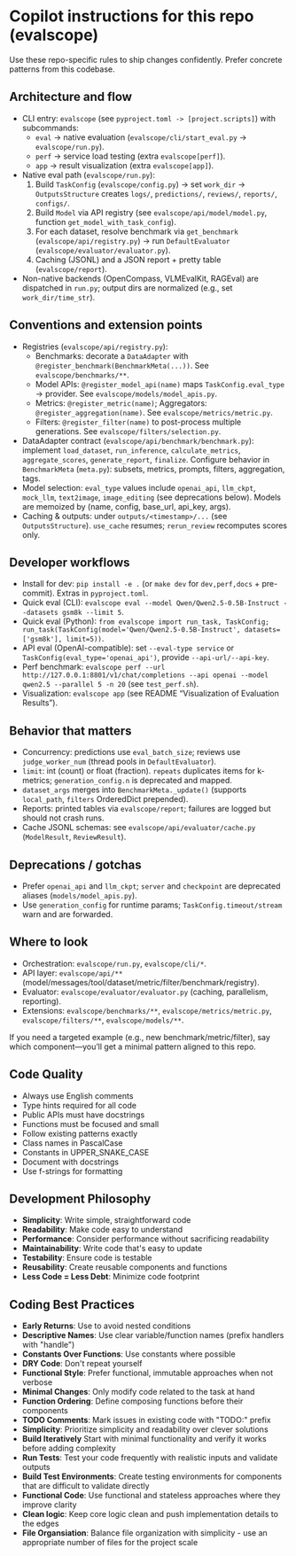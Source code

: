 # Copilot instructions for this repo (evalscope)

Use these repo-specific rules to ship changes confidently. Prefer concrete patterns from this codebase.

## Architecture and flow
- CLI entry: `evalscope` (see `pyproject.toml -> [project.scripts]`) with subcommands:
  - `eval` → native evaluation (`evalscope/cli/start_eval.py` → `evalscope/run.py`).
  - `perf` → service load testing (extra `evalscope[perf]`).
  - `app` → result visualization (extra `evalscope[app]`).
- Native eval path (`evalscope/run.py`):
  1) Build `TaskConfig` (`evalscope/config.py`) → set `work_dir` → `OutputsStructure` creates `logs/`, `predictions/`, `reviews/`, `reports/`, `configs/`.
  2) Build `Model` via API registry (see `evalscope/api/model/model.py`, function `get_model_with_task_config`).
  3) For each dataset, resolve benchmark via `get_benchmark` (`evalscope/api/registry.py`) → run `DefaultEvaluator` (`evalscope/evaluator/evaluator.py`).
  4) Caching (JSONL) and a JSON report + pretty table (`evalscope/report`).
- Non-native backends (OpenCompass, VLMEvalKit, RAGEval) are dispatched in `run.py`; output dirs are normalized (e.g., set `work_dir/time_str`).

## Conventions and extension points
- Registries (`evalscope/api/registry.py`):
  - Benchmarks: decorate a `DataAdapter` with `@register_benchmark(BenchmarkMeta(...))`. See `evalscope/benchmarks/**`.
  - Model APIs: `@register_model_api(name)` maps `TaskConfig.eval_type` → provider. See `evalscope/models/model_apis.py`.
  - Metrics: `@register_metric(name)`; Aggregators: `@register_aggregation(name)`. See `evalscope/metrics/metric.py`.
  - Filters: `@register_filter(name)` to post-process multiple generations. See `evalscope/filters/selection.py`.
- DataAdapter contract (`evalscope/api/benchmark/benchmark.py`): implement
  `load_dataset`, `run_inference`, `calculate_metrics`, `aggregate_scores`, `generate_report`, `finalize`.
  Configure behavior in `BenchmarkMeta` (`meta.py`): subsets, metrics, prompts, filters, aggregation, tags.
- Model selection: `eval_type` values include `openai_api`, `llm_ckpt`, `mock_llm`, `text2image`, `image_editing` (see deprecations below). Models are memoized by (name, config, base_url, api_key, args).
- Caching & outputs: under `outputs/<timestamp>/...` (see `OutputsStructure`). `use_cache` resumes; `rerun_review` recomputes scores only.

## Developer workflows
- Install for dev: `pip install -e .` (or `make dev` for `dev,perf,docs` + pre-commit). Extras in `pyproject.toml`.
- Quick eval (CLI): `evalscope eval --model Qwen/Qwen2.5-0.5B-Instruct --datasets gsm8k --limit 5`.
- Quick eval (Python): `from evalscope import run_task, TaskConfig; run_task(TaskConfig(model='Qwen/Qwen2.5-0.5B-Instruct', datasets=['gsm8k'], limit=5))`.
- API eval (OpenAI-compatible): set `--eval-type service` or `TaskConfig(eval_type='openai_api')`, provide `--api-url/--api-key`.
- Perf benchmark: `evalscope perf --url http://127.0.0.1:8801/v1/chat/completions --api openai --model qwen2.5 --parallel 5 -n 20` (see `test_perf.sh`).
- Visualization: `evalscope app` (see README “Visualization of Evaluation Results”).

## Behavior that matters
- Concurrency: predictions use `eval_batch_size`; reviews use `judge_worker_num` (thread pools in `DefaultEvaluator`).
- `limit`: int (count) or float (fraction). `repeats` duplicates items for k-metrics; `generation_config.n` is deprecated and mapped.
- `dataset_args` merges into `BenchmarkMeta._update()` (supports `local_path`, `filters` OrderedDict prepended).
- Reports: printed tables via `evalscope/report`; failures are logged but should not crash runs.
- Cache JSONL schemas: see `evalscope/api/evaluator/cache.py` (`ModelResult`, `ReviewResult`).

## Deprecations / gotchas
- Prefer `openai_api` and `llm_ckpt`; `server` and `checkpoint` are deprecated aliases (`models/model_apis.py`).
- Use `generation_config` for runtime params; `TaskConfig.timeout/stream` warn and are forwarded.

## Where to look
- Orchestration: `evalscope/run.py`, `evalscope/cli/*`.
- API layer: `evalscope/api/**` (model/messages/tool/dataset/metric/filter/benchmark/registry).
- Evaluator: `evalscope/evaluator/evaluator.py` (caching, parallelism, reporting).
- Extensions: `evalscope/benchmarks/**`, `evalscope/metrics/metric.py`, `evalscope/filters/**`, `evalscope/models/**`.

If you need a targeted example (e.g., new benchmark/metric/filter), say which component—you’ll get a minimal pattern aligned to this repo.

## Code Quality

- Always use English comments
- Type hints required for all code
- Public APIs must have docstrings
- Functions must be focused and small
- Follow existing patterns exactly
- Class names in PascalCase
- Constants in UPPER_SNAKE_CASE
- Document with docstrings
- Use f-strings for formatting

## Development Philosophy

- **Simplicity**: Write simple, straightforward code
- **Readability**: Make code easy to understand
- **Performance**: Consider performance without sacrificing readability
- **Maintainability**: Write code that's easy to update
- **Testability**: Ensure code is testable
- **Reusability**: Create reusable components and functions
- **Less Code = Less Debt**: Minimize code footprint


## Coding Best Practices

- **Early Returns**: Use to avoid nested conditions
- **Descriptive Names**: Use clear variable/function names (prefix handlers with "handle")
- **Constants Over Functions**: Use constants where possible
- **DRY Code**: Don't repeat yourself
- **Functional Style**: Prefer functional, immutable approaches when not verbose
- **Minimal Changes**: Only modify code related to the task at hand
- **Function Ordering**: Define composing functions before their components
- **TODO Comments**: Mark issues in existing code with "TODO:" prefix
- **Simplicity**: Prioritize simplicity and readability over clever solutions
- **Build Iteratively** Start with minimal functionality and verify it works before adding complexity
- **Run Tests**: Test your code frequently with realistic inputs and validate outputs
- **Build Test Environments**: Create testing environments for components that are difficult to validate directly
- **Functional Code**: Use functional and stateless approaches where they improve clarity
- **Clean logic**: Keep core logic clean and push implementation details to the edges
- **File Organsiation**: Balance file organization with simplicity - use an appropriate number of files for the project scale
